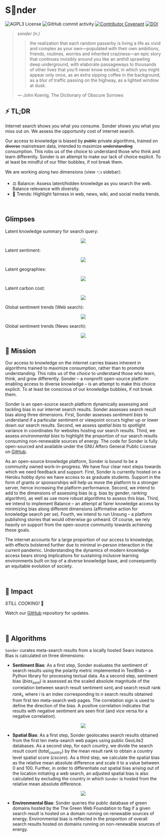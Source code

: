 # S🎈nder

![AGPL3 License](https://img.shields.io/github/license/saurabh-khanna/sonder)
![GitHub commit activity](https://img.shields.io/github/commit-activity/m/saurabh-khanna/sonder)
[![Contributor Covenant](https://img.shields.io/badge/Contributor%20Covenant-v2.0%20adopted-ff69b4.svg)](CODE_OF_CONDUCT.md)
[![DOI](https://zenodo.org/badge/DOI/10.5281/zenodo.4536014.svg)](https://doi.org/10.5281/zenodo.4536014)


> *sonder (n.)*
>
>> the realization that each random passerby is living a life as vivid and complex as your own—populated with their own ambitions, friends, routines, worries and inherited craziness—an epic story that continues invisibly around you like an anthill sprawling deep underground, with elaborate passageways to thousands of other lives that you’ll never know existed, in which you might appear only once, as an extra sipping coffee in the background, as a blur of traffic passing on the highway, as a lighted window at dusk.
>
> &mdash; John Koenig, The Dictionary of Obscure Sorrows


## ⚡ TL;DR

Internet search shows you what you consume. Sonder shows you what you miss out on. We assess the opportunity cost of internet search.

Our access to knowledge is biased by ~~public~~ private algorithms, trained on ~~diverse~~ mainstream data, intended to maximize ~~understanding~~ consumption. This robs us of the choice to understand those who think and learn differently. Sonder is an attempt to make our lack of choice explicit. To at least be mindful of our filter bubbles, if not break them.

We are working along two dimensions (view 👈 sidebar):

+ ⚖️ Balance: Assess latent/hidden knowledge as you search the web. Balance relevance with diversity.
+ 📣 Trends: Highlight fairness in web, news, wiki, and social media trends.


<br/>

## Glimpses

Latent knowledge summary for search query:

<p align="center">
  <img src="images/1.png" />
</p>

Latent sentiment:

<p align="center">
  <img src="images/2.png" />
</p>

Latent geographies:

<p align="center">
  <img src="images/3.png" />
</p>

Latent carbon cost:

<p align="center">
  <img src="images/4.png" />
</p>

Global sentiment trends (Web search):

<p align="center">
  <img src="images/5.png" />
</p>

Global sentiment trends (News search):

<p align="center">
  <img src="images/6.png" />
</p>


## 🧭 ️Mission

Our access to knowledge on the internet carries biases inherent in algorithms trained to maximize consumption, rather than to promote understanding. This robs us of the _choice_ to understand those who learn, think, and grow differently. Sonder &ndash; a nonprofit open-source platform enabling access to diverse knowledge &ndash; is an attempt to make this choice explicit. To at least be conscious of our knowledge bubbles, if not break them.

Sonder is an open-source search platform dynamically assessing and tackling bias in our internet search results. Sonder assesses search result bias along three dimensions. First, Sonder assesses _sentiment bias_ to understand if a particular sentiment or viewpoint occurs higher up or lower down our search results. Second, we assess _spatial bias_ to spotlight variance in coordinates for websites hosting our search results. Third, we assess _environmental bias_ to highlight the proportion of our search results consuming non-renewable sources of energy. The code for Sonder is fully open-sourced and available under the GNU Affero General Public License on [GitHub](https://github.com/sonder-labs/sonder).

As an open-source knowledge platform, Sonder is bound to be a community owned work-in-progress. We have four clear next steps towards which we need feedback and support. First, Sonder is currently hosted on a Heroku hobby dyno we have access to as graduate students. Support in the form of grants or sponsorships will help us move the platform to a stronger server, hence increasing the platform performance. Second, we intend to add to the dimensions of assessing bias (e.g. bias by gender, ranking algorithm), as well as use more robust algorithms to assess this bias. Third, we intend to implement Balance &ndash; an attempt at fairer knowledge access by minimizing bias along different dimensions (affirmative action for knowledge search per se). Fourth, we intend to run Unsung &ndash; a platform publishing stories that would otherwise go unheard. Of course, we rely heavily on support from the open-source community towards achieving these goals.

The internet accounts for a large proportion of our access to knowledge, with effects bolstered further due to minimal in-person interaction in the current pandemic. Understanding the dynamics of modern knowledge access bears strong implications for sustaining inclusive learning environments built on top of a diverse knowledge base, and consequently an equitable evolution of society.

<br/>

## 🎯 Impact

_STILL COOKING!_ :spaghetti:

Watch our [GitHub](https://github.com/sonder-labs/sonder) repository for updates.

<br/>

## 🧮 Algorithms

`Sonder` curates meta-search results from a locally hosted Searx instance. Bias is calculated on three dimensions:

* __Sentiment Bias__: As a first step, Sonder evaluates the sentiment of search results using the polarity metric implemented in TextBlob &ndash; a Python library for processing textual data. As a second step, sentiment bias (_bias<sub>sent</sub>_) is assessed as the scaled absolute magnitude of the correlation between search result sentiment _sent<sub>i</sub>_ and search result rank _rank<sub>i</sub>_, where _i_ is an index corresponding to _n_ search results obtained from first ten meta-search web pages. The correlation sign is used to define the direction of the bias. A positive correlation indicates that results with negative sentiment are seen first (and vice versa for a negative correlation).

<p align="center">
  <img src="images/equation_sentiment.svg" />
</p>


* __Spatial Bias__: As a first step, Sonder geolocates search results obtained from the first ten meta-search web pages using public GeoLite2 databases. As a second step, for each country, we divide the search result count (_total<sub>country</sub>_) by the mean result rank to obtain a country level spatial score (_cscore_). As a third step, we calculate the spatial bias as the relative mean absolute difference and scale it to a value between 0 and 100. Further, in order to differentiate out spatial bias arising out of the location initiating a web search, an adjusted spatial bias is also calculated by excluding the country in which `Sonder` is hosted from the relative mean absolute difference.

<p align="center">
  <img src="images/equation_spatial.svg" />
</p>

* __Environmental Bias__: Sonder queries the public database of green domains hosted by the The Green Web Foundation to flag if a given search result is hosted on a domain running on renewable sources of energy. Environmental bias is reflected in the proportion of overall search results hosted on domains running on non-renewable sources of energy.
